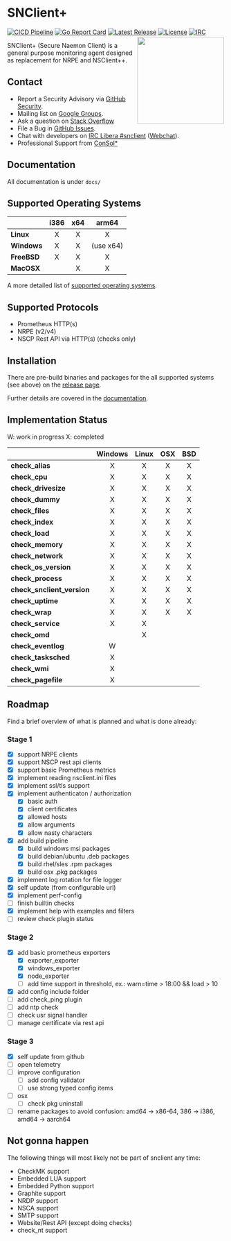 # SNClient+

[![CICD Pipeline](https://github.com/Consol-Monitoring/snclient/actions/workflows/cicd.yml/badge.svg?branch=main)](https://github.com/Consol-Monitoring/snclient/actions/workflows/cicd.yml)
[![Go Report Card](https://goreportcard.com/badge/github.com/Consol-Monitoring/snclient)](https://goreportcard.com/report/github.com/Consol-Monitoring/snclient)
[![Latest Release](https://img.shields.io/github/v/release/Consol-Monitoring/snclient?sort=semver)](https://github.com/Consol-Monitoring/snclient/releases)
[![License](https://img.shields.io/github/license/Consol-Monitoring/snclient)](https://github.com/Consol-Monitoring/snclient/blob/main/LICENSE)
[![IRC](https://img.shields.io/badge/IRC-libera.chat%2F%23snclient-blue)](https://web.libera.chat/?nick=Guest?#snclient)
<a href="https://omd.consol.de/docs/snclient/logo/"><img src="./docs/logo/snclient.svg" style="float:right; margin: 3px; height: auto; width: 200px; float: right;"></a>

SNClient+ (Secure Naemon Client) is a general purpose monitoring agent designed as replacement for NRPE and NSClient++.

## Contact

* Report a Security Advisory via [GitHub Security](https://github.com/Consol-Monitoring/snclient/security).
* Mailing list on [Google Groups](https://groups.google.com/group/snclient).
* Ask a question on [Stack Overflow](https://stackoverflow.com/questions/tagged/snclient)
* File a Bug in [GitHub Issues](https://github.com/Consol-Monitoring/snclient/issues).
* Chat with developers on [IRC Libera #snclient](irc://irc.libera.chat/snclient) ([Webchat](https://web.libera.chat/?nick=Guest?#snclient)).
* Professional Support from [ConSol*](https://www.consol.de/product-solutions/open-source-monitoring/)

## Documentation

All documentation is under `docs/`

## Supported Operating Systems

|             | i386 | x64 | arm64     |
|-------------|:----:|:---:|:---------:|
| **Linux**   |   X  |  X  |   X       |
| **Windows** |   X  |  X  | (use x64) |
| **FreeBSD** |   X  |  X  |   X       |
| **MacOSX**  |      |  X  |   X       |

A more detailed list of [supported operating systems](https://omd.consol.de/docs/snclient/install/supported/).

## Supported Protocols

- Prometheus HTTP(s)
- NRPE (v2/v4)
- NSCP Rest API via HTTP(s) (checks only)

## Installation

There are pre-build binaries and packages for the all supported systems (see above) on the
[release page](https://github.com/Consol-Monitoring/snclient/releases).

Further details are covered in the [documentation](https://omd.consol.de/docs/snclient/install/).

## Implementation Status

W: work in progress
X: completed

|                            | Windows |  Linux  |   OSX   |   BSD   |
|----------------------------|:-------:|:-------:|:-------:|:-------:|
| **check_alias**            |    X    |    X    |    X    |    X    |
| **check_cpu**              |    X    |    X    |    X    |    X    |
| **check_drivesize**        |    X    |    X    |    X    |    X    |
| **check_dummy**            |    X    |    X    |    X    |    X    |
| **check_files**            |    X    |    X    |    X    |    X    |
| **check_index**            |    X    |    X    |    X    |    X    |
| **check_load**             |    X    |    X    |    X    |    X    |
| **check_memory**           |    X    |    X    |    X    |    X    |
| **check_network**          |    X    |    X    |    X    |    X    |
| **check_os_version**       |    X    |    X    |    X    |    X    |
| **check_process**          |    X    |    X    |    X    |    X    |
| **check_snclient_version** |    X    |    X    |    X    |    X    |
| **check_uptime**           |    X    |    X    |    X    |    X    |
| **check_wrap**             |    X    |    X    |    X    |    X    |
| **check_service**          |    X    |    X    |         |         |
| **check_omd**              |         |    X    |         |         |
| **check_eventlog**         |    W    |         |         |         |
| **check_tasksched**        |    X    |         |         |         |
| **check_wmi**              |    X    |         |         |         |
| **check_pagefile**         |    X    |         |         |         |

## Roadmap

Find a brief overview of what is planned and what is done already:

### Stage 1

- [X] support NRPE clients
- [X] support NSCP rest api clients
- [X] support basic Prometheus metrics
- [X] implement reading nsclient.ini files
- [X] implement ssl/tls support
- [X] implement authenticaton / authorization
  - [X] basic auth
  - [X] client certificates
  - [X] allowed hosts
  - [X] allow arguments
  - [X] allow nasty characters
- [X] add build pipeline
  - [X] build windows msi packages
  - [X] build debian/ubuntu .deb packages
  - [X] build rhel/sles .rpm packages
  - [X] build osx .pkg packages
- [X] implement log rotation for file logger
- [X] self update (from configurable url)
- [X] implement perf-config
- [ ] finish builtin checks
- [X] implement help with examples and filters
- [ ] review check plugin status

### Stage 2

- [X] add basic prometheus exporters
  - [X] exporter_exporter
  - [X] windows_exporter
  - [X] node_exporter
  - [ ] add time support in threshold, ex.: warn=time > 18:00 && load > 10
- [X] add config include folder
- [ ] add check_ping plugin
- [ ] add ntp check
- [ ] check usr signal handler
- [ ] manage certificate via rest api

### Stage 3

- [X] self update from github
- [ ] open telemetry
- [ ] improve configuration
  - [ ] add config validator
  - [ ] use strong typed config items
- [ ] osx
  - [ ] check pkg uninstall
- [ ] rename packages to avoid confusion: amd64 -> x86-64, 386 -> i386, amd64 -> aarch64

## Not gonna happen

The following things will most likely not be part of snclient any time:

- CheckMK support
- Embedded LUA support
- Embedded Python support
- Graphite support
- NRDP support
- NSCA support
- SMTP support
- Website/Rest API (except doing checks)
- check_nt support
